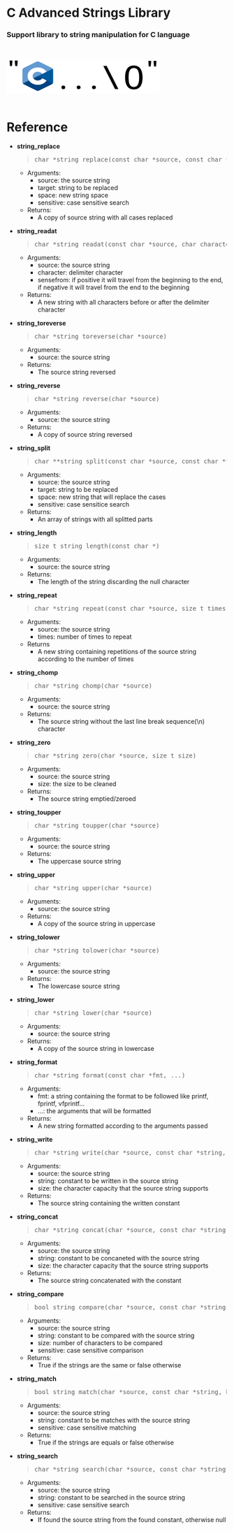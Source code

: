 # C Advanced Strings Library
### Support library to string manipulation for C language

<br><div><img src="image.png" width="350" height="78"/></div><br>

# Reference

- **string_replace**
   > <pre>char *string_replace(const char *source, const char *target, const char *new_string, bool sensitive)</pre>
  - Arguments:
    - source: the source string
    - target: string to be replaced
    - space: new string space
    - sensitive: case sensitive search
  - Returns:
    - A copy of source string with all cases replaced</p>

- **string_readat**
   > <pre>char *string_readat(const char *source, char character, bool sensefrom)</pre>
  - Arguments:
    - source: the source string
    - character: delimiter character
    - sensefrom: if positive it will travel from the beginning to the end, if negative it will travel from the end to the beginning
  - Returns:
    - A new string with all characters before or after the delimiter character
- **string_toreverse**
   > <pre>char *string_toreverse(char *source)</pre>
  - Arguments:
     - source: the source string
  - Returns:
    - The source string reversed

- **string_reverse**
   > <pre>char *string_reverse(char *source)</pre>
  - Arguments:
     - source: the source string
  - Returns:
    - A copy of source string reversed

- **string_split**
   > <pre>char **string_split(const char *source, const char *target, const char *space, bool sensitive)</pre>
  - Arguments:
    - source: the source string
    - target: string to be replaced
    - space: new string that will replace the cases
    - sensitive: case sensitice search
  - Returns:
    - An array of strings with all splitted parts

- **string_length**
   > <pre>size_t string_length(const char *)</pre>
  - Arguments:
    - source: the source string
  - Returns:
    - The length of the string discarding the null character

- **string_repeat**
   > <pre>char *string_repeat(const char *source, size_t times)</pre>
  - Arguments:
    - source: the source string
    - times: number of times to repeat
  - Returns
    - A new string containing repetitions of the source string according to the number of times

- **string_chomp**
   > <pre>char *string_chomp(char *source)</pre>
  - Arguments:
    - source: the source string
  - Returns:
    - The source string without the last line break sequence(\n) character

- **string_zero**
   > <pre>char *string_zero(char *source, size_t size)</pre>
  - Arguments:
    - source: the source string
    - size: the size to be cleaned
  - Returns:
    - The source string emptied/zeroed

- **string_toupper**
   > <pre>char *string_toupper(char *source)</pre>
  - Arguments:
    - source: the source string
  - Returns:
    - The uppercase source string
- **string_upper**
   > <pre>char *string_upper(char *source)</pre>
  - Arguments:
    - source: the source string
  - Returns:
    - A copy of the source string in uppercase

- **string_tolower**
   > <pre>char *string_tolower(char *source)</pre>
  - Arguments:
    - source: the source string
  - Returns:
    - The lowercase source string
- **string_lower**
   > <pre>char *string_lower(char *source)</pre>
  - Arguments:
    - source: the source string
  - Returns:
    - A copy of the source string in lowercase

- **string_format**
   > <pre>char *string_format(const char *fmt, ...)</pre>
  - Arguments:
    - fmt: a string containing the format to be followed like printf, fprintf, vfprintf...
    - ...: the arguments that will be formatted
  - Returns:
    - A new string formatted according to the arguments passed

- **string_write**
   > <pre>char *string_write(char *source, const char *string, size_t size)</pre>
  - Arguments:
    - source: the source string
    - string: constant to be written in the source string
    - size: the character capacity that the source string supports
  - Returns:
    - The source string containing the written constant
- **string_concat**
   > <pre>char *string_concat(char *source, const char *string, size_t size)</pre>
  - Arguments:
    - source: the source string
    - string: constant to be concaneted with the source string
    - size: the character capacity that the source string supports
  - Returns:
    - The source string concatenated with the constant

- **string_compare**
   > <pre>bool string_compare(char *source, const char *string, size_t size, bool sensitive)</pre>
  - Arguments:
    - source: the source string
    - string: constant to be compared with the source string
    - size: number of characters to be compared
    - sensitive: case sensitive comparison
  - Returns:
    - True if the strings are the same or false otherwise

- **string_match**
   > <pre>bool string_match(char *source, const char *string, bool sensitive)</pre>
  - Arguments:
    - source: the source string
    - string: constant to be matches with the source string
    - sensitive: case sensitive matching
  - Returns:
    - True if the strings are equals or false otherwise

- **string_search**
   > <pre>char *string_search(char *source, const char *string, bool sensitive)</pre>
  - Arguments:
    - source: the source string
    - string: constant to be searched in the source string
    - sensitive: case sensitive search
  - Returns:
    - If found the source string from the found constant, otherwise null
